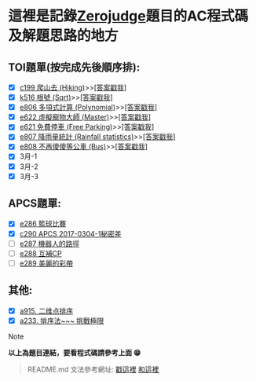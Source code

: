 # 這裡是記錄[Zerojudge](https://zerojudge.tw/)題目的AC程式碼及解題思路的地方


## TOI題單(按完成先後順序排):
- [x] [c199 爬山去 (Hiking)](https://zerojudge.tw/ShowProblem?problemid=c199)>>[[答案戳我]](https://github.com/ALavender08/112-2_Code/blob/main/TOI/c199_%E7%88%AC%E5%B1%B1%E5%8E%BB(Hiking).cpp)
- [x] [k516 根號 (Sqrt)](https://zerojudge.tw/ShowProblem?problemid=k516)>>[[答案戳我]](https://github.com/ALavender08/112-2_Code/blob/main/TOI/k516_%E6%A0%B9%E8%99%9F(Sqrt).cpp)
- [x] [e806 多項式計算 (Polynomial)](https://zerojudge.tw/ShowProblem?problemid=e806)>>[[答案戳我]](https://github.com/ALavender08/112-2_Code/blob/main/TOI/e806_%E5%A4%9A%E9%A0%85%E5%BC%8F%E8%A8%88%E7%AE%97(Polynomial).cpp)
- [x] [e622 虛擬寵物大師 (Master)](https://zerojudge.tw/ShowProblem?problemid=e622)>>[[答案戳我]](https://github.com/ALavender08/112-2_Code/blob/main/TOI/e622_%E8%99%9B%E6%93%AC%E5%AF%B5%E7%89%A9%E5%A4%A7%E5%B8%AB(Master).cpp)
- [x] [e621 免費停車 (Free Parking)](https://zerojudge.tw/ShowProblem?problemid=e621)>>[[答案戳我]](https://github.com/ALavender08/112-2_Code/blob/main/TOI/e621_%E5%85%8D%E8%B2%BB%E5%81%9C%E8%BB%8A(Free%20Parking).cpp)
- [x] [e807 降雨量統計 (Rainfall statistics)](https://zerojudge.tw/ShowProblem?problemid=e807)>>[[答案戳我]](https://github.com/ALavender08/112-2_Code/blob/main/TOI/e807_%E9%99%8D%E9%9B%A8%E9%87%8F%E7%B5%B1%E8%A8%88(Rainfall%20statistics).cpp)
- [x] [e808 不再傻傻等公車 (Bus)](https://zerojudge.tw/ShowProblem?problemid=e808)>>[[答案戳我]](https://github.com/ALavender08/112-2_Code/blob/main/TOI/e808_%E4%B8%8D%E5%86%8D%E5%82%BB%E5%82%BB%E7%AD%89%E5%85%AC%E8%BB%8A(Bus).cpp)
- [x] 3月-1
- [x] 3月-2
- [x] 3月-3

## APCS題單:
- [x] [e286 籃球比賽](https://zerojudge.tw/ShowProblem?problemid=e286)
- [x] [c290 APCS 2017-0304-1秘密差](https://zerojudge.tw/ShowProblem?problemid=c290)
- [ ] [e287 機器人的路徑](https://zerojudge.tw/ShowProblem?problemid=e287)
- [ ] [e288 互補CP](https://zerojudge.tw/ShowProblem?problemid=e288)
- [ ] [e289 美麗的彩帶](https://zerojudge.tw/ShowProblem?problemid=e289)

## 其他:
- [x] [a915. 二维点排序](https://zerojudge.tw/ShowProblem?problemid=a915)
- [x] [a233. 排序法~~~ 挑戰極限](https://zerojudge.tw/ShowProblem?problemid=a233)

> [!NOTE]
> **以上為題目連結，要看程式碼請參考上面 :grin:**


> README.md 文法參考網址: [戳這裡](https://docs.github.com/zh/get-started/writing-on-github/getting-started-with-writing-and-formatting-on-github/basic-writing-and-formatting-syntax) [和這裡](https://github.com/fr407041/MarkdownTutorial)



<!--~~我好閒喔跑來寫這東西還玩一堆奇奇怪怪的程式 :sweat_smile:~~--!>


